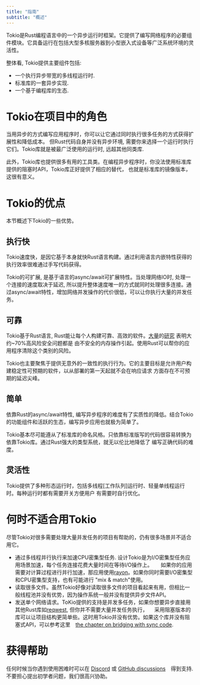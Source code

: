 ```yaml
---
title: "指南"
subtitle: "概述"
---
```


Tokio是Rust编程语言中的一个异步运行时框架。它提供了编写网络程序的必要组件模块。它具备运行在包括大型多核服务器到小型嵌入式设备等广泛系统环境的灵活性。 

整体看, Tokio提供主要组件包括:

 - 一个执行异步带宽的多线程运行时.
 - 标准库的一套异步实现.
 - 一个基于编程库的生态.

# Tokio在项目中的角色

当用异步的方式编写应用程序时，你可以让它通过同时执行很多任务的方式获得扩展性和降低成本。
但Rust代码自身并没有异步环境, 需要你来选择一个运行时执行它们。Tokio库就是被最广泛使用的运行时,
远超其他同类库.

此外，Tokio库也提供很多有用的工具类。在编程异步程序时，你没法使用标准库提供的阻塞时API，Tokio库正好提供了相应的替代，
也就是标准库的镜像版本，这很有意义。

# Tokio的优点

本节概述下Tokio的一些优势。

## 执行快

Tokio速度快，是因它基于本身就快Rust语言构建。通过利用语言内嵌特性获得的执行效率很难通过手写代码获得。

Tokio的可扩展, 是基于语言的async/await可扩展特性。当处理网络IO时, 处理一个连接的速度取决于延迟, 
所以提升整体速度唯一的方式就同时处理很多连接。通过async/await特性，增加网络并发操作的代价很低，可以让你执行大量的并发任务。

## 可靠

Tokio基于Rust语言, Rust能让每个人构建可靠、高效的软件。[大量][microsoft]的[研究][chrome] 表明大约~70%高风险安全问题都是
由不安全的内存操作引起。使用Rust可以帮你的应用程序清除这个类别的风险。

Tokio也主要聚焦于提供无意外的一致性的执行行为。它的主要目标是允许用户构建稳定性可预期的软件，以从部署的第一天起就不会在响应请求
方面存在不可预期的延迟尖峰。

[microsoft]: https://www.zdnet.com/article/microsoft-70-percent-of-all-security-bugs-are-memory-safety-issues/
[chrome]: https://www.chromium.org/Home/chromium-security/memory-safety

## 简单

依靠Rust的async/await特性, 编写异步程序的难度有了实质性的降低。结合Tokio的功能组件和活跃的生态，编写异步应用也就极为简单了。

Tokio基本尽可能遵从了标准库的命名风格。只依靠标准版写的代码很容易转换为依靠Tokio库。通过Rust强大的类型系统，就无以伦比地降低了
编写正确代码的难度。 

## 灵活性

Tokio提供了多种形态运行时，包括多线程[工作队列]运行时、轻量单线程运行时。每种运行时都有需要开关方便用户
有需要时自行优化。

[work-stealing]: https://en.wikipedia.org/wiki/Work_stealing

# 何时不适合用Tokio

尽管Tokio对很多需要处理大量并发任务的项目有帮助的，仍有很多场景并不适合用它。

 - 通过多线程并行执行来加速CPU密集型任务. 设计Tokio是为I/O密集型任务应用场景加速，每个任务连接花费大量时间在等待I/O操作上。
　 如果你的应用需要对计算过程进行并行加速，那应用使用[rayon]。如果你同时需要I/O密集型和CPU密集型支持，也有可能进行 "mix & match"使用。
 - 读取很多文件。虽然Tokio好像对读取很多文件的项目看起来有用，但相比一般线程池并没有优势，因为操作系统一般并没有提供异步文件API。
 - 发送单个网络请求。ToKio提供的支持是并发多任务，如果你想要异步直接用其他Rust库如[reqwest], 但你并不需要大量并发任务执行，
 　采用阻塞版本的库可以让项目结构更简单些。这时用Tokio并没有优势。如果这个库并没有阻塞式API，可以参考这里　[the chapter on
   bridging with sync code][bridging].

[rayon]: https://docs.rs/rayon/
[reqwest]: https://docs.rs/reqwest/
[bridging]: /tokio/topics/bridging

# 获得帮助

任何时候当你遇到使用困难时可以在 [Discord] 或 [GitHub discussions][disc]　得到支持. 不要担心提出初学者问题，我们很高兴协助。

[discord]: https://discord.gg/tokio
[disc]: https://github.com/tokio-rs/tokio/discussions
